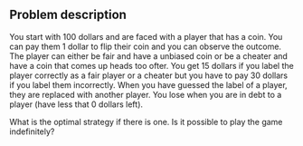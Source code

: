 
## Problem description

You start with 100 dollars and are faced with a player that has a coin.
You can pay them 1 dollar to flip their coin and you can observe the outcome. The player can either be fair and have a unbiased coin or be a cheater and have a coin that comes up heads too ofter.
You get 15 dollars if you label the player correctly as a fair player or a cheater but you have to pay 30 dollars if you label them incorrectly.
When you have guessed the label of a player, they are replaced with another player.
You lose when you are in debt to a player (have less that 0 dollars left).

What is the optimal strategy if there is one.
Is it possible to play the game indefinitely?